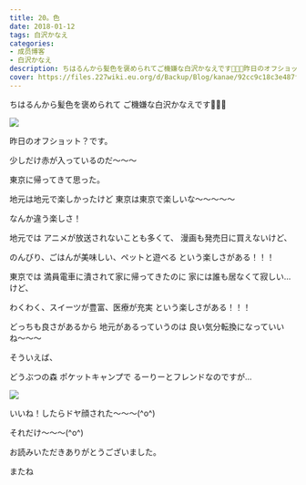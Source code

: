 ```yaml
---
title: 20。色
date: 2018-01-12
tags: 白沢かなえ
categories: 
- 成员博客
- 白沢かなえ
description: ちはるんから髪色を褒められてご機嫌な白沢かなえです🌷🌷🌷昨日のオフショット？です。少しだけ赤が入っているのだ〜〜〜東京に帰ってきて思った。地元は地元...
cover: https://files.227wiki.eu.org/d/Backup/Blog/kanae/92cc9c18c3e487fc75d6fde341668.jpg 
---
```







ちはるんから髪色を褒められて
ご機嫌な白沢かなえです🌷🌷🌷

![](https://files.227wiki.eu.org/d/Backup/Blog/kanae/92cc9c18c3e487fc75d6fde341668.jpg)


昨日のオフショット？です。

少しだけ赤が入っているのだ〜〜〜








東京に帰ってきて思った。


地元は地元で楽しかったけど
東京は東京で楽しいな〜〜〜〜〜

なんか違う楽しさ！



地元では
アニメが放送されないことも多くて、
漫画も発売日に買えないけど、

のんびり、ごはんが美味しい、ペットと遊べる
という楽しさがある！！！


東京では
満員電車に潰されて家に帰ってきたのに
家には誰も居なくて寂しい…けど、

わくわく、スイーツが豊富、医療が充実
という楽しさがある！！！




どっちも良さがあるから
地元があるっていうのは
良い気分転換になっていいね〜〜〜









そういえば、

どうぶつの森 ポケットキャンプで
るーりーとフレンドなのですが…

![](https://files.227wiki.eu.org/d/Backup/Blog/kanae/92cc9c18c3e487fc75d6fde341668-01.jpg)



いいね！したらドヤ顔された〜〜〜(^o^)


それだけ〜〜〜(^o^)








お読みいただきありがとうございました。

またね


